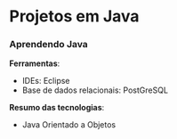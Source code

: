 # Projetos em Java
### Aprendendo Java

**Ferramentas**:

- IDEs: Eclipse
- Base de dados relacionais: PostGreSQL

**Resumo das tecnologias**:

- Java Orientado a Objetos

